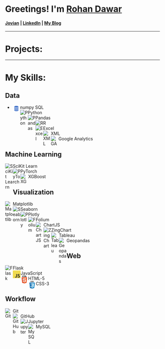 # Greetings! I'm [Rohan Dawar][website]
#### [Jovian](http://jovian.ai/rohan-dawar) | [LinkedIn](https://www.linkedin.com/in/rohan-dawar/) | [My Blog](https://www.rohandawar.com/blog)
---
# Projects:

---
# My Skills:

## Data
- numpy
<img src="https://raw.githubusercontent.com/github/explore/80688e429a7d4ef2fca1e82350fe8e3517d3494d/topics/sql/sql.png" alt="SQL" width = "25px" style="float: left;" /> SQL <br />
<img src="https://logos-download.com/wp-content/uploads/2016/10/Python_logo_icon.png" alt="Python" width = "25px" style="float: left;" /> Python <br />
<img src="https://pandas.pydata.org/static/img/pandas_mark.svg" alt="Pandas" width = "25px" style="float: left;" /> Pandas <br />
<img src="https://www.r-project.org/logo/Rlogo.png" alt="R" width = "25px" style="float: left;" /> R <br />
<img src="https://upload.wikimedia.org/wikipedia/commons/thumb/3/34/Microsoft_Office_Excel_(2019%E2%80%93present).svg/2203px-Microsoft_Office_Excel_(2019%E2%80%93present).svg.png" alt="Excel" width = "25px" style="float: left;" /> Excel <br/>
<img src="https://png.pngtree.com/element_our/png_detail/20181227/xml-vector-icon-png_287418.jpg" alt="XML" width = "25px" style="float: left;" /> XML <br />
<img src="https://upload.wikimedia.org/wikipedia/commons/7/77/GAnalytics.svg" alt="GA" width = "25px" style="float: left;" /> Google Analytics

## Machine Learning
<img src="https://upload.wikimedia.org/wikipedia/commons/thumb/0/05/Scikit_learn_logo_small.svg/1200px-Scikit_learn_logo_small.svg.png" alt="SciKit Learn" width = "25px" style="float: left;" /> SciKit Learn <br />
<img src="https://pytorch.org/assets/images/pytorch-logo.png" alt="PyTorch" width = "25px" style="float: left;" /> PyTorch <br />
<img src="https://upload.wikimedia.org/wikipedia/commons/6/69/XGBoost_logo.png" alt="XG" width = "25px" style="float: left;" /> XGBoost <br />


## Visualization
<img src="https://matplotlib.org/_static/logo2_compressed.svg" alt="Matplotlib" width = "25px" style="float: left;" /> Matplotlib <br />
<img src="https://files.ai-pool.com/a/21155149cb560f48f085a21264277c3c.png" alt="Seaborn" width = "25px" style="float: left;" /> Seaborn <br />
<img src="https://upload.wikimedia.org/wikipedia/commons/thumb/3/37/Plotly-logo-01-square.png/1200px-Plotly-logo-01-square.png" alt="Plotly" width = "25px" style="float: left;" /> Plotly <br />
<img src="http://python-visualization.github.io/folium/_images/folium_logo.jpg" alt="Folium" width = "25px" style="float: left;" /> Folium <br />
<img src="https://www.chartjs.org/img/chartjs-logo.svg" alt="ChartJS" width = "25px" style="float: left;" /> ChartJS <br />
<img src="https://storage.googleapis.com/zingchart-blog/zing-content/2016/06/Zinchart-Logo-1.png" alt="ZingChart" width = "25px" style="float: left;" /> ZingChart <br />
<img src="https://www.lib.washington.edu/dataservices/images/Tableau_Software_logo.png/image" alt="Tableau" width = "25px" style="float: left;" /> Tableau <br />
<img src="https://geopandas.org/_static/geopandas_logo_web.svg" alt="Geopandas" width = "25px" style="float: left;" /> Geopandas <br />

## Web
<img src="https://cdn.freebiesupply.com/logos/large/2x/flask-logo-png-transparent.png" alt="Flask" width = "25px" style="float: left;" /> Flask <br />
<img src="https://raw.githubusercontent.com/github/explore/80688e429a7d4ef2fca1e82350fe8e3517d3494d/topics/javascript/javascript.png" alt="JavaScript" width = "25px" style="float: left;" /> JavaScript <br />
<img src="https://raw.githubusercontent.com/github/explore/80688e429a7d4ef2fca1e82350fe8e3517d3494d/topics/html/html.png" alt="HTML5" width = "25px" style="float: left;" /> HTML-5 <br />
<img src="https://raw.githubusercontent.com/github/explore/80688e429a7d4ef2fca1e82350fe8e3517d3494d/topics/css/css.png" alt="CSS3" width = "25px" style="float: left;" /> CSS-3

## Workflow
<img src="https://git-scm.com/images/logos/downloads/Git-Icon-1788C.png" alt="Git" width = "25px" style="float: left;" /> Git <br />
<img src="https://cdn-icons-png.flaticon.com/512/25/25231.png" alt="GitHub" width = "25px" style="float: left;" /> GitHub <br />
<img src="https://upload.wikimedia.org/wikipedia/commons/thumb/3/38/Jupyter_logo.svg/883px-Jupyter_logo.svg.png" alt="Jupyter" width = "25px" style="float: left;" /> Jupyter <br />
<img src="https://1000logos.net/wp-content/uploads/2020/08/MySQL-Logo.png" alt="MySQL" width = "25px" style="float: left;" /> MySQL

[website]: https://www.rohandawar.com/
